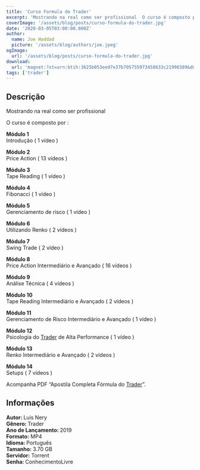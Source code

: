 ```yaml
---
title: 'Curso Formula do Trader'
excerpt: 'Mostrando na real como ser profissional  O curso é composto por :   Módulo 1  Introdução ( 1 vídeo )   Módulo 2  Price Action ( 13 vídeos )   Módulo 3  Tape Reading ( 1 vídeo )   Módulo 4 '
coverImage: '/assets/blog/posts/curso-formula-do-trader.jpg'
date: '2020-03-05T03:00:00.000Z'
author:
  name: Joe Haddad
  picture: '/assets/blog/authors/joe.jpeg'
ogImage:
  url: '/assets/blog/posts/curso-formula-do-trader.jpg'
download:
  url: 'magnet:?xt=urn:btih:3625b053eed7e37b705755973458633c21990389&dn=F%c3%b3rmula%20do%20Trader%20-%20Luis%20Nery%20e%20Nahim&tr=udp%3a%2f%2ftracker.opentrackr.org%3a1337%2fannounce&tr=udp%3a%2f%2ftracker.openbittorrent.com%3a80%2fannounce'
tags: ['trader']
---
```

<h2>Descrição</h2>
<p></p><p> Mostrando na real como ser profissional</p><p>O curso é composto por :</p><p><strong>Módulo 1</strong><br/>Introdução ( 1 vídeo )</p><p><strong>Módulo 2</strong><br/>Price Action ( 13 vídeos )</p><p><strong>Módulo 3</strong><br/>Tape Reading ( 1 vídeo )</p><p><strong>Módulo 4</strong><br/>Fibonacci ( 1 vídeo )</p><p><strong>Módulo 5</strong><br/>Gerenciamento de risco ( 1 vídeo )</p><p><strong>Módulo 6</strong><br/>Utilizando Renko ( 2 vídeos )</p><p><strong>Módulo 7</strong><br/>Swing Trade ( 2 vídeo )</p><p><strong>Módulo 8</strong><br/>Price Action Intermediário e Avançado ( 16 vídeos )</p><p><strong>Módulo 9</strong><br/>Análise Técnica ( 4 vídeos )</p><p><strong>Módulo 10</strong><br/>Tape Reading Intermediário e Avançado ( 2 vídeos )</p><p><strong>Módulo 11</strong><br/>Gerenciamento de Risco Intermediário e Avançado ( 1 vídeo )</p><p><strong>Módulo 12</strong><br/>Psicologia do <a href="http://https//downloadcursos.net/categorias/trader/">Trader</a> de Alta Performance ( 1 vídeo )</p><p><strong>Módulo 13</strong><br/>Renko Intermediário e Avançado ( 2 vídeos )</p><p><strong>Módulo 14</strong><br/>Setups ( 7 vídeos )</p><p>Acompanha PDF “Apostila Completa Fórmula do <a href="http://https//downloadcursos.net/categorias/trader/">Trader</a>”. </p><h2>Informações</h2><p><strong>Autor: </strong>Luis Nery<br/><strong>Gênero: </strong>Trader<br/><strong>Ano de Lançamento: </strong>2019<br/><strong>Formato:</strong> MP4<br/><strong>Idioma: </strong>Português<br/><strong>Tamanho: </strong>3.70 GB<br/><strong>Servidor:</strong> Torrent<br/><strong>Senha: </strong>ConhecimentoLivre</p>